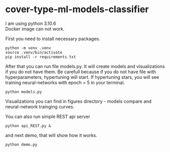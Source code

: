 # cover-type-ml-models-classifier

I am using python 3.10.6\
Docker image can not work.


First you need to install necessary packages.
```
python -m venv .venv
source .venv/bin/activate
pip install -r requirements.txt
```

After that you can run file models.py. It will create models and visualizations if you do not have them. Be carefull because if you do not have file with hyperparameters, hypertuning will start. If hypertuning stars, you will see training neural-networks with epoch = 5 in your terminal.

```
python models.py
```

Visualizations you can find in figures directory - models compare and neural-network trainging curves.

You can also run simple REST api server
```
python api_REST.py &
```
and next demo, that will show how it works.
```
python demo.py
```

